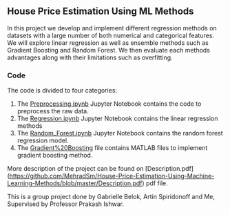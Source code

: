 ## House Price Estimation Using ML Methods

In this project we develop and implement different regression methods on datasets with a large number of both numerical and categorical features. We will explore linear regression as well as ensemble methods such as Gradient Boosting and Random Forest. We then evaluate each methods advantages along with their limitations such as overfitting. 

### Code
The code is divided to four categories:

1. The [Preprocessing.ipynb](https://github.com/MehradSm/House-Price-Estimation-Using-Machine-Learning-Methods/blob/master/Preprocessing.ipynb) Jupyter Notebook contains the code to preprocess the raw data. 
2. The [Regression.ipynb](https://github.com/MehradSm/House-Price-Estimation-Using-Machine-Learning-Methods/blob/master/Regression.ipynb) Jupyter Notebook contains the linear regression methods
3. The [Random_Forest.ipynb](https://github.com/MehradSm/House-Price-Estimation-Using-Machine-Learning-Methods/blob/master/Random_Forest.ipynb) Jupyter Notebook contains the random forest regression model. 
4. The [Gradient%20Boosting](https://github.com/MehradSm/House-Price-Estimation-Using-Machine-Learning-Methods/tree/master/Gradient%20Boosting) file contains MATLAB files to implement gradient boosting method. 

More description of the project can be found on [Description.pdf] (https://github.com/MehradSm/House-Price-Estimation-Using-Machine-Learning-Methods/blob/master/Description.pdf) pdf file.

This is a group project done by Gabrielle Belok, Artin Spiridonoff and Me, Supervised by Professor Prakash Ishwar.

